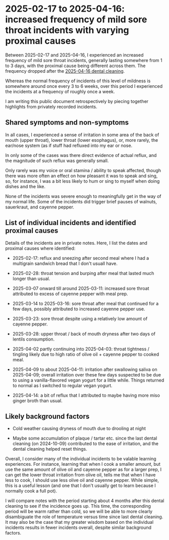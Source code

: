 # 2025-02-17 to 2025-04-16: increased frequency of mild sore throat incidents with varying proximal causes

Between 2025-02-17 and 2025-04-16, I experienced an increased
frequency of mild sore throat incidents, generally lasting somewhere
from 1 to 3 days, with the proximal cause being different across
them. The frequency dropped after the [2025-04-16 dental
cleaning](2025-04-16-dental-cleaning.md).

Whereas the normal frequency of incidents of this level of mildness is
somewhere around once every 3 to 6 weeks, over this period I
experienced the incidents at a frequency of roughly once a week.

I am writing this public document retrospectively by piecing together
highlights from privately recorded incidents.

## Shared symptoms and non-symptoms

In all cases, I experienced a sense of irritation in some area of the
back of mouth (upper throat), lower throat (lower esophagus), or, more
rarely, the ear/nose system (as if stuff had refluxed into my ear or
nose.

In only some of the cases was there direct evidence of actual reflux,
and the magnitude of such reflux was generally small.

Only rarely was my voice or oral stamina / ability to speak affected,
though there was more often an effect on how pleasant it was to speak
and sing, so, for instance, I was a bit less likely to hum or sing to
myself when doing dishes and the like.

None of the incidents was severe enough to meaningfully get in the way
of my normal life. Some of the incidents did trigger brief pauses of
walnuts, sauerkraut, and cayenne pepper.

## List of individual incidents and identified proximal causes

Details of the incidents are in private notes. Here, I list the dates
and proximal causes where identified:

* 2025-02-17: reflux and sneezing after second meal where I had a
  multigrain sandwich bread that I don't usuall have.

* 2025-02-28: throat tension and burping after meal that lasted much
  longer than usual.

* 2025-03-07 onward till around 2025-03-11: increased sore throat
  attributed to excess of cayenne pepper with meal prep.

* 2025-03-14 to 2025-03-16: sore throat after meal that continued for
  a few days, possibly attributed to increased cayenne pepper use.

* 2025-03-23: sore throat despite using a relatively low amount of
  cayenne pepper.

* 2025-03-28: upper throat / back of mouth dryness after two days of
  lentils consumption.

* 2025-04-02 partly continuing into 2025-04-03: throat tightness /
  tingling likely due to high ratio of olive oil + cayenne pepper to
  cooked meal.

* 2025-04-09 to about 2025-04-11: irritation after swallowing saliva
  on 2025-04-09; overall irritation over these few days suspected to
  be due to using a vanilla-flavored vegan yogurt for a little
  while. Things returned to normal as I switched to regular vegan
  yogurt.

* 2025-04-14: a bit of reflux that I attributed to maybe having more
  miso ginger broth than usual.

## Likely background factors

* Cold weather causing dryness of mouth due to drooling at night

* Maybe some accumulation of plaque / tartar etc. since the last
  dental cleaning (on 2024-10-09) contributed to the ease of
  irritation, and the dental cleaning helped reset things.

Overall, I consider many of the individual incidents to be valable
learning experiences. For instance, learning that when I cook a
smaller amount, but use the same amount of olive oil and cayenne
pepper as for a larger prep, I can get the lower throat irritation
from olive oil, tells me that when I have less to cook, I should use
less olive oil and cayenne pepper. While simple, this is a useful
lesson (and one that I don't usually get to learn because I normally
cook a full pot).

I will compare notes with the period starting about 4 months after
this dental cleaning to see if the incidence goes up. This time, the
corresponding period will be warm rather than cold, so we will be able
to more clearly disambiguate the role of temperature versus time since
last dental cleaning. It may also be the case that my greater wisdom
based on the individual incidents results in fewer incidents overall,
despite similar background factors.
